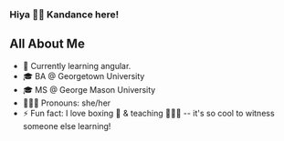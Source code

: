 ### Hiya 👋🏽 Kandance here!


## All About Me

- 🌱 Currently learning angular.
- 🎓 BA @ Georgetown University
- 🎓 MS @ George Mason University
- 👩🏽‍🦱 Pronouns: she/her
- ⚡ Fun fact: I love boxing 🥊 & teaching 🧑🏽‍🏫 -- it's so cool to witness someone else learning!

<!--

💻 Tech Stack 🥞

--!>
